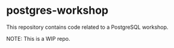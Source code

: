 # postgres-workshop
This repository contains code related to a PostgreSQL workshop.

NOTE: This is a WIP repo.
